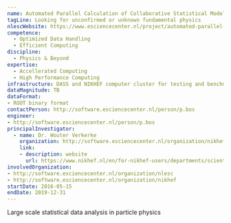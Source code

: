 ```yaml
---
name: Automated Parallel Calculation of Collaborative Statistical Models
tagLine: Looking for unconfirmed or unknown fundamental physics
nlescWebsite: https://www.esciencecenter.nl/project/automated-parallel-calculation-of-collaborative-statistical-models
competence:
  - Optimized Data Handling
  - Efficient Computing
discipline:
  - Physics & Beyond
expertise:
  - Accellerated Computing
  - High Performance Computing
infrastructure: DAS5 and NIKHEF computer cluster for testing and benchmarking
dataMagnitude: TB
dataFormat:
- ROOT binary format
contactPerson: http://software.esciencecenter.nl/person/p.bos
engineer:
- http://software.esciencecenter.nl/person/p.bos
principalInvestigator:
  - name: Dr. Wouter Verkerke
    organization: http://software.esciencecenter.nl/organization/nikhef
    link:
    - description: website
      url: https://www.nikhef.nl/en/for-nikhef-users/departments/scientific-departments/atlas/atlas-staff/?groupview=0&search=Wouter%20Verkerke
involvedOrganization:
- http://software.esciencecenter.nl/organization/nlesc
- http://software.esciencecenter.nl/organization/nikhef
startDate: 2016-05-15
endDate: 2019-12-31
---
```


Large scale statistical data analysis in particle physics